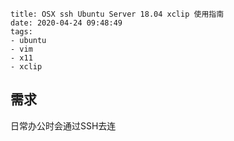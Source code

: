 ```
title: OSX ssh Ubuntu Server 18.04 xclip 使用指南
date: 2020-04-24 09:48:49
tags:
- ubuntu
- vim
- x11
- xclip
```

## 需求

日常办公时会通过SSH去连
<!--stackedit_data:
eyJoaXN0b3J5IjpbMTE3MzA5MzEyMSwxNzQyMzU1OTE4XX0=
-->